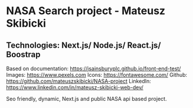 # NASA Search project - Mateusz Skibicki
## Technologies: Next.js/ Node.js/ React.js/ Boostrap
Based on documentation: https://jsainsburyplc.github.io/front-end-test/
Images: https://www.pexels.com
Icons: https://fontawesome.com/
Github: https://github.com/mateuszskibicki/NASA-project
LinkedIn: https://www.linkedin.com/in/mateusz-skibicki-web-dev/

Seo friendly, dynamic, Next.js and public NASA api based project.